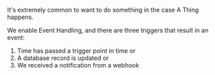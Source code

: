 It's extremely common to want to do something in the case A Thing happens.

We enable Event Handling, and there are three triggers that result in an event:

1) Time has passed a trigger point in time
	or
2) A database record is updated
	or
3) We received a notification from a webhook

